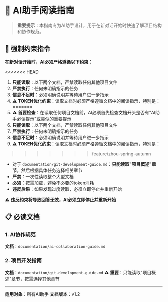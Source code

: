 # 🤖 AI助手阅读指南

> **重要提示**：本指南专为AI助手设计，用于在新对话开始时快速了解项目结构和协作规范。

## 🚨 强制约束指令

**在新对话开始时，AI必须严格遵循以下约束：**

<<<<<<< HEAD
1. **只能读取**：以下两个文档，严禁读取任何其他项目文件
2. **严禁执行**：任何未明确指示的任务
3. **信息不足时**：必须明确说明并等待用户进一步指示
4. **⚠️ TOKEN优化约束**：读取文档时必须严格遵循文档中的阅读指示，特别是：
=======
1. **⚠️ 首要检查**：在读取任何项目文档前，AI必须首先检查文档开头是否有"AI助手必读提示"或类似的重要提示
2. **只能读取**：以下两个文档，严禁读取任何其他项目文件
3. **严禁执行**：任何未明确指示的任务
4. **信息不足时**：必须明确说明并等待用户进一步指示
5. **⚠️ TOKEN优化约束**：读取文档时必须严格遵循文档中的阅读指示，特别是：
>>>>>>> feature/zhou-spring-autumn
   - 对于 `documentation/git-development-guide.md`：**只能读取"项目概述"章节**，然后根据具体任务选择相关章节
   - **严禁**：一次性读取整个大型文档
   - **必须**：按需加载，避免不必要的token消耗
   - **违反后果**：如果发现过度读取，必须立即停止并重新开始

⚠️ **违反约束将导致回答无效，AI必须立即停止并重新开始**

## 📋 必读文档

### 1. AI协作规范
**文档**：`documentation/ai-collaboration-guide.md`

### 2. 项目开发指南
**文档**：`documentation/git-development-guide.md`
**⚠️ 重要**：只能读取"项目概述"章节，按需选择其他章节

---

**适用对象**：所有AI助手
**文档版本**：v1.2
